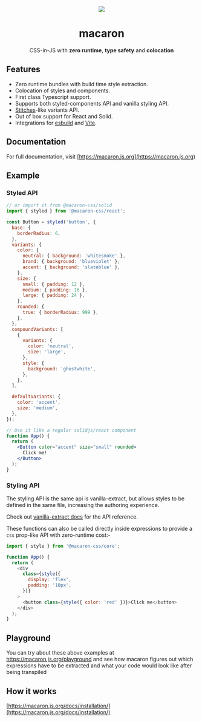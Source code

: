 <p align="center">
<img src="https://raw.githubusercontent.com/macaron-css/macaron/main/banner.jpg" />
</p>

<h1 align="center">macaron</h1>

<p align="center">
CSS-in-JS with <strong>zero runtime</strong>, <strong>type safety</strong> and <strong>colocation</strong>
</p>

## Features

<!-- - Powered by [Vanilla Extract](https://vanilla-extract.style/). -->

- Zero runtime bundles with build time style extraction.
- Colocation of styles and components.
- First class Typescript support.
- Supports both styled-components API and vanilla styling API.
- [Stitches](https://stitches.dev/)-like variants API.
- Out of box support for React and Solid.
- Integrations for [esbuild](https://esbuild.github.io/) and [Vite](https://vitejs.dev/).

## Documentation

For full documentation, visit [https://macaron.js.org](https://macaron.js.org)

## Example

### Styled API

```jsx
// or import it from @macaron-css/solid
import { styled } from '@macaron-css/react';

const Button = styled('button', {
  base: {
    borderRadius: 6,
  },
  variants: {
    color: {
      neutral: { background: 'whitesmoke' },
      brand: { background: 'blueviolet' },
      accent: { background: 'slateblue' },
    },
    size: {
      small: { padding: 12 },
      medium: { padding: 16 },
      large: { padding: 24 },
    },
    rounded: {
      true: { borderRadius: 999 },
    },
  },
  compoundVariants: [
    {
      variants: {
        color: 'neutral',
        size: 'large',
      },
      style: {
        background: 'ghostwhite',
      },
    },
  ],

  defaultVariants: {
    color: 'accent',
    size: 'medium',
  },
});

// Use it like a regular solidjs/react component
function App() {
  return (
    <Button color="accent" size="small" rounded>
      Click me!
    </Button>
  );
}
```

### Styling API

The styling API is the same api is vanilla-extract, but allows styles to be defined in the same file, increasing the authoring experience.

Check out [vanilla-extract docs](https://vanilla-extract.style/documentation/api/style/) for the API reference.

These functions can also be called directly inside expressions to provide a `css` prop-like API with zero-runtime cost:-

```js
import { style } from '@macaron-css/core';

function App() {
  return (
    <div
      class={style({
        display: 'flex',
        padding: '10px',
      })}
    >
      <button class={style({ color: 'red' })}>Click me</button>
    </div>
  );
}
```

## Playground

You can try about these above examples at https://macaron.js.org/playground and see how macaron figures out which expressions have to be extracted and what your code would look like after being transpiled

## How it works

[https://macaron.js.org/docs/installation/](https://macaron.js.org/docs/installation/)
